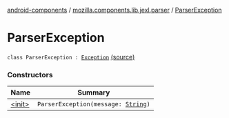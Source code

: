 [android-components](../../index.md) / [mozilla.components.lib.jexl.parser](../index.md) / [ParserException](./index.md)

# ParserException

`class ParserException : `[`Exception`](https://kotlinlang.org/api/latest/jvm/stdlib/kotlin/-exception/index.html) [(source)](https://github.com/mozilla-mobile/android-components/blob/master/components/lib/jexl/src/main/java/mozilla/components/lib/jexl/parser/Parser.kt#L143)

### Constructors

| Name | Summary |
|---|---|
| [&lt;init&gt;](-init-.md) | `ParserException(message: `[`String`](https://kotlinlang.org/api/latest/jvm/stdlib/kotlin/-string/index.html)`)` |
